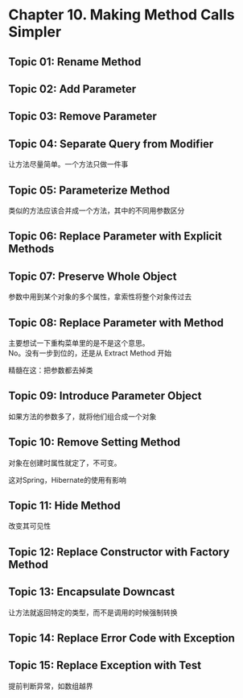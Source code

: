 # Chapter 10. Making Method Calls Simpler

## Topic 01: Rename Method

## Topic 02: Add Parameter

## Topic 03: Remove Parameter

## Topic 04: Separate Query from Modifier
让方法尽量简单。一个方法只做一件事

## Topic 05: Parameterize Method
类似的方法应该合并成一个方法，其中的不同用参数区分

## Topic 06: Replace Parameter with Explicit Methods

## Topic 07: Preserve Whole Object
参数中用到某个对象的多个属性，拿索性将整个对象传过去


## Topic 08: Replace Parameter with Method
主要想试一下重构菜单里的是不是这个意思。  
No。没有一步到位的，还是从 Extract Method 开始

精髓在这：把参数都去掉类

## Topic 09: Introduce Parameter Object
如果方法的参数多了，就将他们组合成一个对象

## Topic 10: Remove Setting Method
对象在创建时属性就定了，不可变。

这对Spring，Hibernate的使用有影响

## Topic 11: Hide Method
改变其可见性

## Topic 12: Replace Constructor with Factory Method

## Topic 13: Encapsulate Downcast
让方法就返回特定的类型，而不是调用的时候强制转换

## Topic 14: Replace Error Code with Exception

## Topic 15: Replace Exception with Test
提前判断异常，如数组越界

